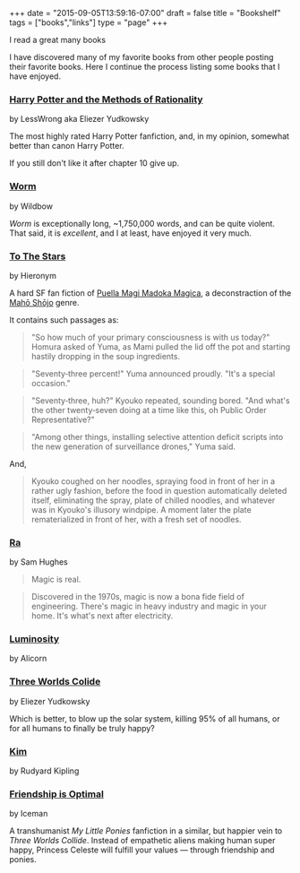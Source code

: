 +++
date = "2015-09-05T13:59:16-07:00"
draft = false
title = "Bookshelf"
tags = ["books","links"]
type = "page"
+++

I read a great many books

I have discovered many of my favorite books from other people posting their favorite books.
Here I continue the process listing some books that I have enjoyed.

### [Harry Potter and the Methods of Rationality](http://hpmor.com)

by LessWrong aka Eliezer Yudkowsky

The most highly rated Harry Potter fanfiction, and, in my opinion, somewhat better than canon Harry Potter.

If you still don't like it after chapter 10 give up.

### [Worm](http://parahumans.wordpress.com/)

by Wildbow

*Worm* is exceptionally long, ~1,750,000 words, and can be quite violent.
That said, it is *excellent*, and I at least, have enjoyed it very much.


### [To The Stars](https://www.fanfiction.net/s/7406866/1/To-the-Stars)

by Hieronym

A hard SF fan fiction of
[Puella Magi Madoka Magica](https://en.wikipedia.org/wiki/Puella_Magi_Madoka_Magica),
a deconstraction of the
[Mahō Shōjo](https://en.wikipedia.org/wiki/Magical_girl) genre.

It contains such passages as:

>"So how much of your primary consciousness is with us today?" Homura asked of Yuma, as Mami pulled the lid off the pot and starting hastily dropping in the soup ingredients.

>"Seventy‐three percent!" Yuma announced proudly. "It's a special occasion."

>"Seventy‐three, huh?" Kyouko repeated, sounding bored. "And what's the other twenty‐seven doing at a time like this, oh Public Order Representative?"

>"Among other things, installing selective attention deficit scripts into the new generation of surveillance drones," Yuma said.

And,

>Kyouko coughed on her noodles, spraying food in front of her in a rather ugly fashion, before the food in question automatically deleted itself, eliminating the spray, plate of chilled noodles, and whatever was in Kyouko's illusory windpipe. A moment later the plate rematerialized in front of her, with a fresh set of noodles.

### [Ra](http://qntm.org/ra)

by Sam Hughes

>Magic is real.

>Discovered in the 1970s, magic is now a bona fide field of engineering. There's magic in heavy industry and magic in your home. It's what's next after electricity.

### [Luminosity](http://luminous.elcenia.com/)

by Alicorn

### [Three Worlds Colide](http://lesswrong.com/lw/y4/three_worlds_collide_08/)

by Eliezer Yudkowsky

Which is better, to blow up the solar system, killing 95% of all humans, or for all humans to finally be truly happy?

### [Kim](http://www.gutenberg.org/ebooks/2226)
by Rudyard Kipling


### [Friendship is Optimal](http://www.fimfiction.net/story/62074/friendship-is-optimal)
by Iceman

A transhumanist *My Little Ponies* fanfiction in a similar, but happier vein to *Three Worlds Collide*.
Instead of empathetic aliens making human super happy, Princess Celeste will fulfill your values &mdash; through friendship and ponies.
